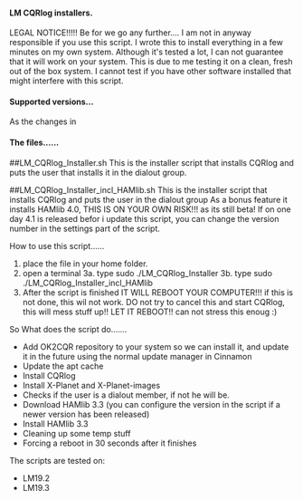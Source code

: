 #### LM CQRlog installers.
    
LEGAL NOTICE!!!!!
Be for we go any further.... I am not in anyway responsible if you use this script.
I wrote this to install everything in a few minutes on my own system.
Although it's tested a lot, I can not guarantee that it will work on your system.
This is due to me testing it on a clean, fresh out of the box system.
I cannot test if you have other software installed that might interfere with this script.

#### Supported versions...
As the changes in 


#### The files......

##LM_CQRlog_Installer.sh
This is the installer script that installs CQRlog and puts the user that installs it in the dialout group.

##LM_CQRlog_Installer_incl_HAMlib.sh
This is the installer script that installs CQRlog and puts the user in the dialout group
As a bonus feature it installs HAMlib 4.0, THIS IS ON YOUR OWN RISK!!! as its still beta!
If on one day 4.1 is released befor i update this script, you can change the version number in the settings part of the script. 

How to use this script......

1.  place the file in your home folder.
2.  open a terminal
3a. type sudo ./LM_CQRlog_Installer
3b. type sudo ./LM_CQRlog_Installer_incl_HAMlib
4.  After the script is finished IT WILL REBOOT YOUR COMPUTER!!! 
    if this is not done, this wil not work. 
    DO not try to cancel this and start CQRlog, this will mess stuff up!!
    LET IT REBOOT!! can not stress this enoug :)


So What does the script do.......
- Add OK2CQR repository to your system so we can install it, and update it in the future using the normal update manager in Cinnamon
- Update the apt cache
- Install CQRlog
- Install X-Planet and X-Planet-images
- Checks if the user is a dialout member, if not he will be.
- Download HAMlib 3.3 (you can configure the version in the script if a newer version has been released)
- Install HAMlib 3.3
- Cleaning up some temp stuff
- Forcing a reboot in 30 seconds after it finishes

The scripts are tested on:
- LM19.2
- LM19.3